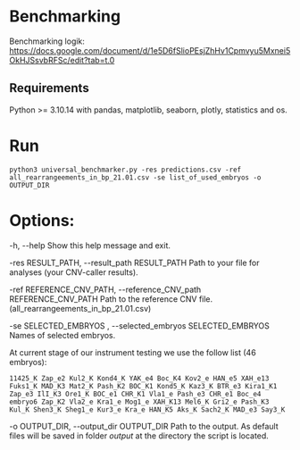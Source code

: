 # Benchmarking

Benchmarking logik:
https://docs.google.com/document/d/1e5D6fSlioPEsjZhHv1Cpmvyu5Mxnei5OkHJSsvbRFSc/edit?tab=t.0

## Requirements
Python >= 3.10.14 with pandas, matplotlib, seaborn, plotly, statistics and os.

# Run
```
python3 universal_benchmarker.py -res predictions.csv -ref all_rearrangeements_in_bp_21.01.csv -se list_of_used_embryos -o OUTPUT_DIR
```

# Options:
  -h, --help
  Show this help message and exit.
  
  -res RESULT_PATH, --result_path RESULT_PATH
  Path to your file for analyses (your CNV-caller results).
                        
  -ref REFERENCE_CNV_PATH, --reference_CNV_path REFERENCE_CNV_PATH
  Path to the reference CNV file. (all_rearrangeements_in_bp_21.01.csv)
 
  
  -se SELECTED_EMBRYOS , --selected_embryos SELECTED_EMBRYOS
  Names of selected embryos.
  
  At current stage of our instrument testing we use the follow list (46 embryos):

```
11425_K Zap_e2 Kul2_K Kond4_K YAK_e4 Boc_K4 Kov2_e HAN_e5 XAH_e13 Fuks1_K MAD_K3 Mat2_K Pash_K2 BOC_K1 Kond5_K Kaz3_K BTR_e3 Kira1_K1 Zap_e3 IlI_K3 Ore1_K BOC_e1 CHR_K1 Vla1_e Pash_e3 CHR_e1 Boc_e4 embryo6 Zap_K2 Vla2_e Kra1_e Mog1_e XAH_K13 Mel6_K Gri2_e Pash_K3 Kul_K Shen3_K Sheg1_e Kur3_e Kra_e HAN_K5 Aks_K Sach2_K MAD_e3 Say3_K 
```
  
  -o OUTPUT_DIR, --output_dir OUTPUT_DIR
  Path to the output.
  As default files will be saved in folder *output* at the directory the script is located.


